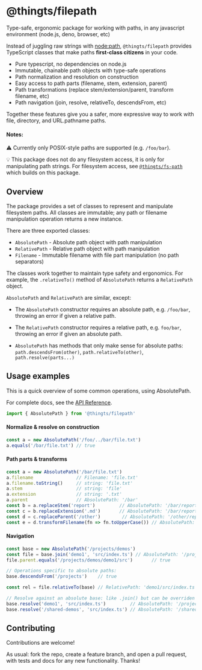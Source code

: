 # @thingts/filepath

Type-safe, ergonomic package for working with paths, in any javascript environment (node.js, deno, browser, etc)

Instead of juggling raw strings with
[node:path](https://nodejs.org/api/path.html), `@thingts/filepath` provides
TypeScript classes that make paths **first-class citizens** in your code.

* Pure typescript, no dependencies on node.js
* Immutable, chainable path objects with type-safe operations
* Path normalization and resolution on construction
* Easy access to path parts (filename, stem, extension, parent)
* Path transformations (replace stem/extension/parent, transform filename, etc)
* Path navigation (join, resolve, relativeTo, descendsFrom, etc)

Together these features give you a safer, more expressive way to work with file, directory, and URL.pathname paths.

#### Notes:

⚠️ Currently only POSIX-style paths are supported (e.g. `/foo/bar`).

💡 This package does not do any filesystem access, it is only for manipulating path strings.  For filesystem access, see [`@thingts/fs-path`](https://www.npmjs.com/package/@thingts/fs-path) which builds on this package.

## Overview

The package provides a set of classes to represent and manipulate
filesystem paths.  All classes are immutable; any path or filename
manipulation operation returns a new instance.

There are three exported classes:

* `AbsolutePath` - Absolute path object with path manipulation
* `RelativePath` - Relative path object with path manipulation
* `Filename` - Immutable filename with file part manipulation (no path separators)

The classes work together to maintain type safety and ergonomics.  For
example, the `.relativeTo()` method of `AbsolutePath` returns a `RelativePath`
object.

`AbsolutePath` and `RelativePath` are similar, except:

* The `AbsolutePath` constructor requires an absolute path, e.g. `/foo/bar`,
  throwing an error if given a relative path.

* The `RelativePath` constructor requires a relative path, e.g. `foo/bar`,
  throwing an error if given an absolute path.

* `AbsolutePath` has methods that only make sense for absolute paths:
  `path.descendsFrom(other)`, `path.relativeTo(other)`,
  `path.resolve(parts...)`


## Usage examples

This is a quick overview of some common operations, using AbsolutePath.

For complete docs, see the [API Reference](https://thingts.github.io/filepath).

```typescript
import { AbsolutePath } from '@thingts/filepath'
``` 

#### Normalize & resolve on construction

```typescript
const a = new AbsolutePath('/foo/../bar/file.txt')
a.equals('/bar/file.txt') // true
```

#### Path parts & transforms

```typescript
const a = new AbsolutePath('/bar/file.txt')
a.filename                // Filename: 'file.txt'
a.filename.toString()     // string: 'file.txt'
a.stem                    // string: 'file'
a.extension               // string: '.txt'
a.parent                  // AbsolutePath: '/bar'
const b = a.replaceStem('report')         // AbsolutePath: '/bar/report.txt'
const c = b.replaceExtension('.md')       // AbsolutePath: '/bar/report.md'
const d = c.replaceParent('/other')        // AbsolutePath: '/other/report.md'
const e = d.transformFilename(fn => fn.toUpperCase()) // AbsolutePath: '/other/REPORT.MD'
```

#### Navigation

```typescript
const base = new AbsolutePath('/projects/demos')
const file = base.join('demo1', 'src/index.ts') // AbsolutePath: '/projects/demos/demo1/src/index.ts'
file.parent.equals('/projects/demos/demo1/src')       // true

// Operations specific to absolute paths:
base.descendsFrom('/projects')    // true

const rel = file.relativeTo(base) // RelativePath: 'demo1/src/index.ts'

// Resolve against an absolute base: like .join() but can be overriden by absolute paths:
base.resolve('demo1', 'src/index.ts')         // AbsolutePath: '/project/demos/demo1/src/index.ts'
base.resolve('/shared-demos', 'src/index.ts') // AbsolutePath: '/shared-demos/src/index.ts'

```

## Contributing

Contributions are welcome!

As usual: fork the repo, create a feature branch, and open a
pull request, with tests and docs for any new functionality.  Thanks!
